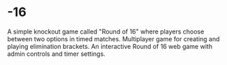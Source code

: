 # -16
A simple knockout game called "Round of 16" where players choose between two options in timed matches.  Multiplayer game for creating and playing elimination brackets.  An interactive Round of 16 web game with admin controls and timer settings.

